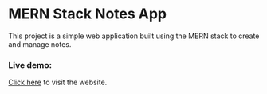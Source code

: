 # MERN Stack Notes App

This project is a simple web application built using the MERN stack to create and manage notes.


### Live demo:

[Click here](https://mernnotesapp.onrender.com/) to visit the website.

